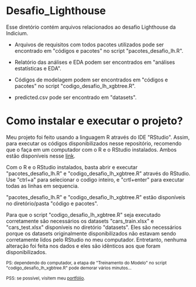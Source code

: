 # Desafio_Lighthouse
Esse diretório contém arquivos relacionados ao desafio Lighthouse da Indicium.

- Arquivos de requisitos com todos pacotes utilizados pode ser encontrado em "códigos e pacotes" no script "pacotes_desafio_lh.R".

- Relatório das análises e EDA podem ser encontrados em "análises estatísticas e EDA".

- Códigos de modelagem podem ser encontrados em "códigos e pacotes" no script "codigo_desafio_lh_xgbtree.R".

- predicted.csv pode ser encontrado em "datasets".

# Como instalar e executar o projeto?
Meu projeto foi feito usando a linguagem R através do IDE "RStudio". Assim, para executar os códigos disponibilizados nesse repositório, recomendo que o faça em um computador com o R e o RStudio instalados. Ambos estão disponíveis nesse [link](https://posit.co/download/rstudio-desktop/).

Com o R e o RStudio instalados, basta abrir e executar "pacotes_desafio_lh.R" e "codigo_desafio_lh_xgbtree.R" através do RStudio. Use "ctrl+a" para selecionar o codigo inteiro, e "crtl+enter" para executar todas as linhas em sequencia. 

"pacotes_desafio_lh.R" e "codigo_desafio_lh_xgbtree.R" estão disponíveis no diretório/pasta "código e pacotes".

Para que o script "codigo_desafio_lh_xgbtree.R" seja executado corretamente são necessários os datasets "cars_train.xlsx" e "cars_test.xlsx" disponíveis no diretório "datasets". Eles são necessários porque os datasets originalmente disponibilizados não estavam sendo corretamente lidos pelo RStudio no meu computador. Entretanto, nenhuma alteração foi feita nos dados e eles são idênticos aos que foram disponibilizados.


<sub>PS: dependendo do computador, a etapa de "Treinamento do Modelo" no script "codigo_desafio_lh_xgbtree.R" pode demorar vários minutos...</sub>

<sub>PSS: se possível, visitem meu [portfólio](https://rafaelpd.netlify.app).</sub>

